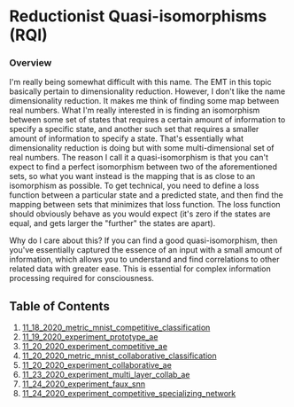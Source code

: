 # Reductionist Quasi-isomorphisms (RQI)

### Overview
I'm really being somewhat difficult with this name.  The EMT in this topic basically
pertain to dimensionality reduction.  However, I don't like the name dimensionality reduction.
It makes me think of finding some map between real numbers.  What I'm really interested in
is finding an isomorphism between some set of states that requires a certain amount of 
information to specify a specific state, and another such set that requires a smaller amount
of information to specify a state.  That's essentially what dimensionality reduction is doing
but with some multi-dimensional set of real numbers.  The reason I call it a quasi-isomorphism is
that you can't expect to find a perfect isomorphism between two of the aforementioned sets,
so what you want instead is the mapping that is as close to an isomorphism as possible.  To get 
technical, you need to define a loss function between a particular state and a predicted
state, and then find the mapping between sets that minimizes that loss function.  The loss
function should obviously behave as you would expect (it's zero if the states are equal, and gets
larger the "further" the states are apart).

Why do I care about this?  If you can find a good quasi-isomorphism, then you've essentially
captured the essence of an input with a small amount of information, which allows you to understand
and find correlations to other related data with greater ease.  This is essential for complex information
processing required for consciousness.

## Table of Contents
1. [11_18_2020_metric_mnist_competitive_classification](11_18_2020_metric_mnist_competitive_classification)
2. [11_19_2020_experiment_prototype_ae](11_19_2020_experiment_prototype_ae)
3. [11_20_2020_experiment_competitive_ae](11_20_2020_experiment_competitive_ae)
4. [11_20_2020_metric_mnist_collaborative_classification](11_20_2020_metric_mnist_collaborative_classification)
5. [11_20_2020_experiment_collaborative_ae](11_20_2020_experiment_collaborative_ae)
6. [11_23_2020_experiment_multi_layer_collab_ae](11_23_2020_experiment_multi_layer_collab_ae)
7. [11_24_2020_experiment_faux_snn](11_24_2020_experiment_faux_snn)
8. [11_24_2020_experiment_competitive_specializing_network](11_24_2020_experiment_competitive_specializing_network)
